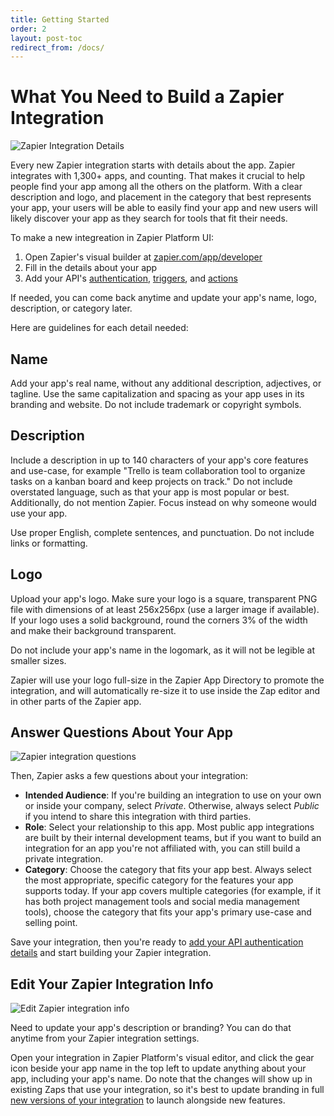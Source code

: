 ```yaml
---
title: Getting Started
order: 2
layout: post-toc
redirect_from: /docs/
---
```


# What You Need to Build a Zapier Integration

![Zapier Integration Details](https://cdn.zapier.com/storage/photos/5dbd9083f415c68c2280633561f9658a.png)

Every new Zapier integration starts with details about the app. Zapier integrates with 1,300+ apps, and counting. That makes it crucial to help people find your app among all the others on the platform. With a clear description and logo, and placement in the category that best represents your app, your users will be able to easily find your app and new users will likely discover your app as they search for tools that fit their needs.

To make a new integreation in Zapier Platform UI:

1. Open Zapier's visual builder at [zapier.com/app/developer](https://zapier.com/app/developer/)
2. Fill in the details about your app
3. Add your API's [authentication](https://platform.zapier.com/docs/auth), [triggers](https://platform.zapier.com/docs/triggers), and [actions](https://platform.zapier.com/docs/actions)

If needed, you can come back anytime and update your app's name, logo, description, or category later.

Here are guidelines for each detail needed:

<a id="name"></a>
## Name

Add your app's real name, without any additional description, adjectives, or tagline. Use the same capitalization and spacing as your app uses in its branding and website. Do not include trademark or copyright symbols.

<a id="description"></a>
## Description

Include a description in up to 140 characters of your app's core features and use-case, for example "Trello is team collaboration tool to organize tasks on a kanban board and keep projects on track." Do not include overstated language, such as that your app is most popular or best. Additionally, do not mention Zapier. Focus instead on why someone would use your app.

Use proper English, complete sentences, and punctuation. Do not include links or formatting.

<a id="logo"></a>
## Logo

Upload your app's logo. Make sure your logo is a square, transparent PNG file with dimensions of at least 256x256px (use a larger image if available). If your logo uses a solid background, round the corners 3% of the width and make their background transparent.

Do not include your app's name in the logomark, as it will not be legible at smaller sizes.

Zapier will use your logo full-size in the Zapier App Directory to promote the integration, and will automatically re-size it to use inside the Zap editor and in other parts of the Zapier app.

## Answer Questions About Your App

![Zapier integration questions](https://cdn.zapier.com/storage/photos/a8fd66dc5452ec2e13a7d264201d4921.png)

Then, Zapier asks a few questions about your integration:

- **Intended Audience**: If you're building an integration to use on your own or inside your company, select _Private_. Otherwise, always select _Public_ if you intend to share this integration with third parties.
- **Role**: Select your relationship to this app. Most public app integrations are built by their internal development teams, but if you want to build an integration for an app you're not affiliated with, you can still build a private integration.
- **Category**: Choose the category that fits your app best. Always select the most appropriate, specific category for the features your app supports today. If your app covers multiple categories (for example, if it has both project management tools and social media management tools), choose the category that fits your app's primary use-case and selling point.

Save your integration, then you're ready to [add your API authentication details](https://platform.zapier.com/docs/auth) and start building your Zapier integration.

## Edit Your Zapier Integration Info

![Edit Zapier integration info](https://cdn.zapier.com/storage/photos/b4d66facfb3b58b9705356aaf381130b.png)

Need to update your app's description or branding? You can do that anytime from your Zapier integration settings.

Open your integration in Zapier Platform's visual editor, and click the gear icon beside your app name in the top left to update anything about your app, including your app's name. Do note that the changes will show up in existing Zaps that use your integration, so it's best to update branding in full [new versions of your integration](https://platform.zapier.com/docs/versions) to launch alongside new features.